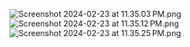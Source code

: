 ![Screenshot 2024-02-23 at 11.35.03 PM.png](Screenshot%202024-02-23%20at%2011.35.03%E2%80%AFPM.png?raw=true)
![Screenshot 2024-02-23 at 11.35.12 PM.png](Screenshot%202024-02-23%20at%2011.35.12%E2%80%AFPM.png?raw=true)
![Screenshot 2024-02-23 at 11.35.25 PM.png](Screenshot%202024-02-23%20at%2011.35.25%E2%80%AFPM.png?raw=true)